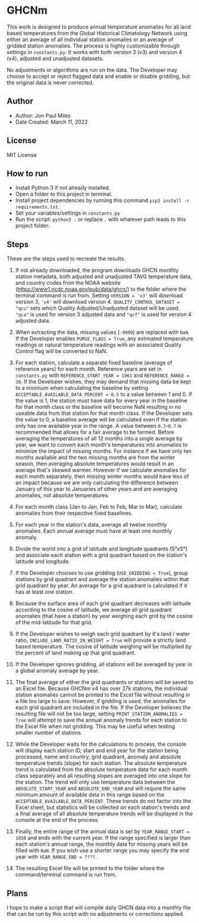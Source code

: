 # GHCNm
This work is designed to produce annual temperature anomalies for all land based temperatures from the Global Historical Climatology Network using either an average of all individual station anomalies or an average of gridded station anomalies. The process is highly customizable through settings in `constants.py`. It works with both version 3 (v3) and version 4 (v4), adjusted and unadjusted datasets.

No adjustments or algorithms are run on the data. The Developer may choose to accept or reject flagged data and enable or disable gridding, but the original data is never corrected.

## Author
- Author: Jon Paul Miles
- Date Created: March 11, 2022

## License
MIT License

## How to run

- Install Python 3 if not already installed.
- Open a folder to this project in terminal.
- Install project dependencies by running this command  `pip3 install -r requirements.txt`.
- Set your variables/settings in `constants.py`
- Run the script: `python3 .` or replace `.` with whatever path leads to this project folder.

## Steps
These are the steps used to recreate the results.

1. If not already downloaded, the program downloads GHCN monthly station metadata, both adjusted and unadjusted TAVG temperature data, and country codes from the NOAA website (https://www1.ncdc.noaa.gov/pub/data/ghcn/) to the folder where the terminal command is run from. Setting `VERSION = 'v3'` will download version 3, `'v4'` will download version 4. `QUALITY_CONTROL_DATASET = "qcu"` sets which Quality Adjusted/Unadjusted dataset will be used. `"qca"` is used for version 3 adjusted data and `"qcf"` is used for version 4 adjusted data.

2. When extracting the data, missing values (`-9999`) are replaced with `NaN`. If the Developer enables `PURGE_FLAGS = True`, any estimated temperature readings or natural temperature readings with an associated Quality Control flag will be converted to NaN.

3. For each station, calculate a separate fixed baseline (average of reference years) for each month. Reference years are set in `constants.py` with `REFERENCE_START_YEAR = 1961` and `REFERENCE_RANGE = 30`. If the Developer wishes, they may demand that missing data be kept to a minimum when calculating the baseline by setting `ACCEPTABLE_AVAILABLE_DATA_PERCENT = 0.5` to a value between 1 and 0. If the value is 1, the station must have data for every year in the baseline for that month class or the baseline will become NaN resulting in no useable data from that station for that month class. If the Developer sets the value to 0, a baseline average will be calculated even if the station only has one available year in the range. A value between `0.3`-`0.7` is recommended that allows for a fair average to be formed.
  Before averaging the temperatures of all 12 months into a single average by year, we want to convert each month's temperatures into anomalies to minimize the impact of missing months. For instance if we have only ten months available and the two missing months are from the winter season, then averaging absolute temperatures would result in an average that's skewed warmer. However if we calculate anomalies for each month separately, then missing winter months would have less of an impact because we are only calculating the difference between January of this year to Januaries of other years and are averaging anomalies, not absolute temperatures.

4. For each month class (Jan to Jan, Feb to Feb, Mar to Mar), calculate anomalies from their respective fixed baselines.

5. For each year in the station's data, average all twelve monthly anomalies. Each annual average must have at least one monthly anomaly.

6. Divide the world into a grid of latitude and longitude quadrants (5°x5°) and associate each station with a grid quadrant based on the station's latitude and longitude.

7. If the Developer chooses to use gridding (`USE_GRIDDING = True`), group stations by grid quadrant and average the station anomalies within that grid quadrant by year. An average for a grid quadrant is calculated if it has at least one station.

8. Because the surface area of each grid quadrant decreases with latitude according to the cosine of latitude, we average all grid quadrant anomalies (that have a station) by year weighing each grid by the cosine of the mid-latitude for that grid.

9. If the Developer wishes to weigh each grid quadrant by it's land / water ratio, `INCLUDE_LAND_RATIO_IN_WEIGHT = True` will provide a strictly land based temperature. The cosine of latitude weighing will be multiplied by the percent of land making up that grid quadrant.

10. If the Developer ignores gridding, all stations will be averaged by year in a global anomaly average by year.

11. The final average of either the grid quadrants or stations will be saved to an Excel file. Because GHCNm v4 has over 27k stations, the individual station anomalies cannot be printed to the Excel file without resulting in a file too large to save. However, if gridding is used, the anomalies for each grid quadrant are included in the file. If the Developer believes the resulting file will not be too large, setting `PRINT_STATION_ANOMALIES = True` will attempt to save the annual anomaly trends for each station to the Excel file when not gridding. This may be useful when testing smaller number of stations.

12. While the Developer waits for the calculations to process, the console will display each station ID, start and end year for the station being processed, name and country, grid quadrant, anomaly and absolute temperature trends (slope) for each station. The absolute temperature trend is calculated from the absolute temperature data for each month class separately and all resulting slopes are averaged into one slope for the station. The trend will only use temperature data between the `ABSOLUTE_START_YEAR` and `ABSOLUTE_END_YEAR` and will require the same minimum amount of available data in this range based on the `ACCEPTABLE_AVAILABLE_DATA_PERCENT`. These trends do not factor into the Excel sheet, but statistics will be collected on each station's trends and a final average of all absolute temperature trends will be displayed in the console at the end of the process. 

13. Finally, the entire range of the annual data is set by `YEAR_RANGE_START = 1850` and ends with the current year. If the range specified is larger than each station's annual range, the monthly data for missing years will be filled with `NaN`. If you wish use a shorter range you may specify the end year with `YEAR_RANGE_END = ????`.

14. The resulting Excel file will be printed to the folder where the command/terminal command is run from.

## Plans

I hope to make a script that will compile daily GHCN data into a monthly file that can be run by this script with no adjustments or corrections applied.